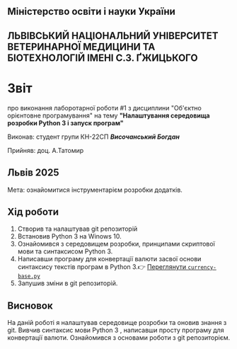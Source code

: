 ## Міністерство освіти і науки України

## ЛЬВІВСЬКИЙ НАЦІОНАЛЬНИЙ УНІВЕРСИТЕТ ВЕТЕРИНАРНОЇ МЕДИЦИНИ ТА БІОТЕХНОЛОГІЙ ІМЕНІ С.З. ҐЖИЦЬКОГО

# Звіт
про виконання лаборотарної роботи #1 з дисциплини "Об'єктно орієнтовне програмування" на тему **"Налаштування середовища розробки Python 3 і запуск програм"**

Виконав: студент групи КН-22СП ***Височанський Богдан***

Прийняв: доц. А.Татомир

## Львів 2025

Мета: ознайомитися інструментарієм розробки додатків.

## Хід роботи

1. Створив та налаштував git репозиторій
2. Встановив Python 3 на Winows 10. 
3. Ознайомився з середовищем розробки, принципами скриптової мови та синтаксисом Python 3.
4. Написавши програму для конвертації валюти засвої основи синтаксису текстів програм в Python 3.👉 [Переглянути `currency-base.py`](./currency-base.py)
5. Запушив зміни в git репозиторій. 

## Висновок
На даній роботі я налаштував середовище розробки та оновив знання з git. Вивчив синтаксис мови Python 3 , написавши просту програму для конвертації валюти. 
Ознайомився з основами роботи з git репозиторієм.
